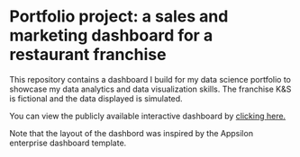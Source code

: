 # Portfolio project: a sales and marketing dashboard for a restaurant franchise

This repository contains a dashboard I build for my data science portfolio to showcase my data analytics and data visualization skills. The franchise K&S is fictional and the data displayed is simulated. 

You can view the publicly available interactive dashboard by [clicking here.](https://knapp-stephen.shinyapps.io/example-dashboard/)

Note that the layout of the dashbord was inspired by the Appsilon enterprise dashboard template.
